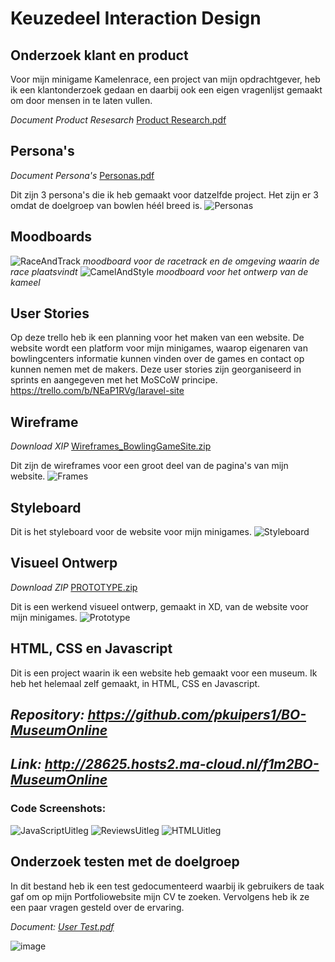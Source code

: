 # Keuzedeel Interaction Design

## Onderzoek klant en product
Voor mijn minigame Kamelenrace, een project van mijn opdrachtgever, heb ik een klantonderzoek gedaan en daarbij ook een eigen vragenlijst gemaakt om door mensen in te laten vullen. 

*Document Product Resesarch*
[Product Research.pdf](https://github.com/pkuipers1/InteractionDesign/files/8716317/Product.Research.pdf)

## Persona's
*Document Persona's*
[Personas.pdf](https://github.com/pkuipers1/InteractionDesign/files/8716396/Personas.pdf)

Dit zijn 3 persona's die ik heb gemaakt voor datzelfde project. Het zijn er 3 omdat de doelgroep van bowlen héél breed is. 
![Personas](https://user-images.githubusercontent.com/54790202/170264178-d2106137-c209-4d6b-94e5-ea563eb755bd.PNG)

## Moodboards
![RaceAndTrack](https://user-images.githubusercontent.com/54790202/169035271-79699171-df5d-43f7-a13f-7f0bdf26f331.png)
*moodboard voor de racetrack en de omgeving waarin de race plaatsvindt* 
![CamelAndStyle](https://user-images.githubusercontent.com/54790202/169035209-47cb43a9-b009-4b17-a066-aeab190a6e35.png)
*moodboard voor het ontwerp van de kameel*

## User Stories
Op deze trello heb ik een planning voor het maken van een website. De website wordt een platform voor mijn minigames, waarop eigenaren van bowlingcenters informatie kunnen vinden over de games en contact op kunnen nemen met de makers. Deze user stories zijn georganiseerd in sprints en aangegeven met het MoSCoW principe.
https://trello.com/b/NEaP1RVg/laravel-site

## Wireframe
*Download XIP* 
[Wireframes_BowlingGameSite.zip](https://github.com/pkuipers1/InteractionDesign/files/8797315/Wireframes_BowlingGameSite.zip)

Dit zijn de wireframes voor een groot deel van de pagina's van mijn website.
![Frames](https://user-images.githubusercontent.com/54790202/170965512-9e4e85dd-6734-416e-8993-1d95778d5aa6.PNG)

## Styleboard 
Dit is het styleboard voor de website voor mijn minigames.
![Styleboard](https://user-images.githubusercontent.com/54790202/170274490-8ed711ee-34f4-4a0b-b7d1-7c969b6e39c3.PNG)

## Visueel Ontwerp
*Download ZIP*
[PROTOTYPE.zip](https://github.com/pkuipers1/InteractionDesign/files/8716571/PROTOTYPE.zip)

Dit is een werkend visueel ontwerp, gemaakt in XD, van de website voor mijn minigames. 
![Prototype](https://user-images.githubusercontent.com/54790202/170263400-6079ec89-482e-4761-b7b0-ffe3a3b81e9c.PNG)

## HTML, CSS en Javascript
Dit is een project waarin ik een website heb gemaakt voor een museum. Ik heb het helemaal zelf gemaakt, in HTML, CSS en Javascript. 
## *Repository: https://github.com/pkuipers1/BO-MuseumOnline*

## *Link: http://28625.hosts2.ma-cloud.nl/f1m2BO-MuseumOnline*

### Code Screenshots:
![JavaScriptUitleg](https://user-images.githubusercontent.com/54790202/170974275-0860d782-b099-422f-bf30-b3b2f123b929.png)
![ReviewsUitleg](https://user-images.githubusercontent.com/54790202/170974282-1be9d672-28d4-4548-bf95-cebb59782a9a.png)
![HTMLUitleg](https://user-images.githubusercontent.com/54790202/170974291-3bf80764-17b2-4498-8a0a-c747cd048c82.png)

## Onderzoek testen met de doelgroep
In dit bestand heb ik een test gedocumenteerd waarbij ik gebruikers de taak gaf om op mijn Portfoliowebsite mijn CV te zoeken. Vervolgens heb ik ze een paar vragen gesteld over de ervaring. 

*Document: [User Test.pdf](https://github.com/pkuipers1/InteractionDesign/files/8797984/User.Test.pdf)*

![image](https://user-images.githubusercontent.com/54790202/170983576-dd79b9f0-4328-4d7d-bc05-16ae8347c83e.png)

